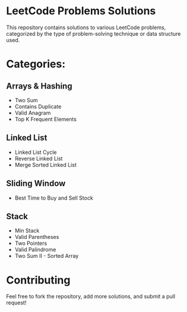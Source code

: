 # LeetCode Problems Solutions
This repository contains solutions to various LeetCode problems, categorized by the type of problem-solving technique or data structure used.

# Categories:
## Arrays & Hashing

- Two Sum
- Contains Duplicate
- Valid Anagram
- Top K Frequent Elements

## Linked List
- Linked List Cycle
- Reverse Linked List
- Merge Sorted Linked List

## Sliding Window
- Best Time to Buy and Sell Stock

## Stack
- Min Stack
- Valid Parentheses
- Two Pointers
- Valid Palindrome
- Two Sum II - Sorted Array

# Contributing
Feel free to fork the repository, add more solutions, and submit a pull request!

